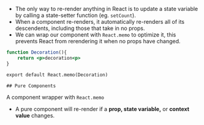 -   The only way to re-render anything in React is to update a state variable by calling a state-setter function (eg. `setCount`).
-   When a component re-renders, it automatically re-renders all of its descendents, including those that take in no props.
-   We can wrap our component with `React.memo` to optimize it, this prevents React from rerendering it when no props have changed. 
```jsx
function Decoration(){
	return <p>decoration<p>
}

export default React.memo(Decoration)
```

	## Pure Components
A component wrapper with `React.memo`
- A pure component will re-render if a **prop, state variable,** or **context value** changes.